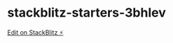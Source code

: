 # stackblitz-starters-3bhlev

[Edit on StackBlitz ⚡️](https://stackblitz.com/edit/stackblitz-starters-3bhlev)